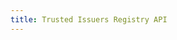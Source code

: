 ```yaml
---
title: Trusted Issuers Registry API
---
```


<swagger-ui src="https://raw.githubusercontent.com/FIWARE/trusted-issuers-list/refs/tags/0.0.2/api/trusted-issuers-registry.yaml"/>
